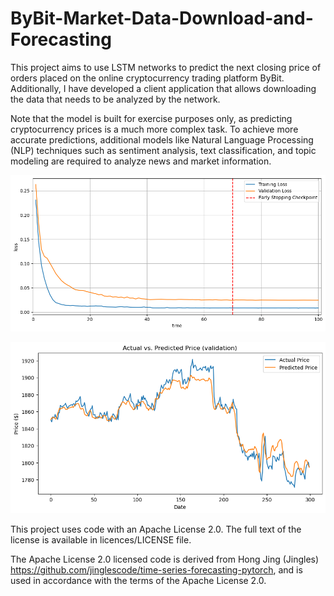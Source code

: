 # ByBit-Market-Data-Download-and-Forecasting

This project aims to use LSTM networks to predict the next closing price of orders placed on the online cryptocurrency trading platform ByBit. Additionally, I have developed a client application that allows downloading the data that needs to be analyzed by the network.

Note that the model is built for exercise purposes only, as predicting cryptocurrency prices is a much more complex task. To achieve more accurate predictions, additional models like Natural Language Processing (NLP) techniques such as sentiment analysis, text classification, and topic modeling are required to analyze news and market information.

![Loss functions](./imgs/loss_plot.png)

![Predictions on validation-set](./imgs/pred_plot_validation.png)

This project uses code with an Apache License 2.0. The full text of the license is available in licences/LICENSE file.

The Apache License 2.0 licensed code is derived from Hong Jing (Jingles) https://github.com/jinglescode/time-series-forecasting-pytorch, and is used in accordance with the terms of the Apache License 2.0.
